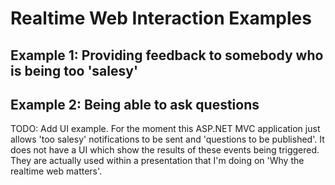 # Realtime Web Interaction Examples

## Example 1: Providing feedback to somebody who is being too 'salesy'

## Example 2: Being able to ask questions

TODO: Add UI example. For the moment this ASP.NET MVC application just allows 'too salesy' notifications to be sent and 'questions to be published'.
It does not have a UI which show the results of these events being triggered. They are actually used within a presentation that I'm
doing on 'Why the realtime web matters'.
